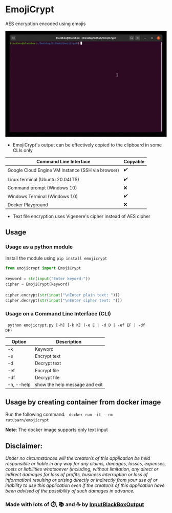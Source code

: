 # EmojiCrypt

AES encryption encoded using emojis

![GIF](https://github.com/InputBlackBoxOutput/EmojiCrypt/blob/c75b05677d706a541283cb15d247909b58f2ce7e/EmojiCrypt.gif)

- EmojiCrypt's output can be effectively copied to the clipboard in some CLIs only

| Command Line Interface                             | Copyable |
| -------------------------------------------------- | -------- |
| Google Cloud Engine VM Instance (SSH via browser)  | ✔️       |
| Linux terminal (Ubuntu 20.04LTS)                   | ✔️       |
| Command prompt (Windows 10)                        | ❌       |
| Windows Terminal (Windows 10)                      | ✔️       |
| Docker Playground                                  | ❌       |

- Text file encryption uses Vigenere's cipher instead of AES cipher

## Usage

### Usage as a python module
Install the module using <code>pip install emojicrypt</code>

```python
from emojicrypt import EmojiCrypt

keyword = str(input("Enter keyord:"))
cipher = EmojiCrypt(keyword)

cipher.encrypt(str(input("\nEnter plain text: ")))
cipher.decrypt(str(input("\nEnter cipher text: ")))
```

### Usage on a Command Line Interface (CLI)

<code> python emojicrypt.py [-h] [-k K] (-e E | -d D | -ef EF | -df DF) </code>

| Option     | Description                    |
| ---------- | ------------------------------ |
| -k         | Keyword                        |
| -e         | Encrypt text                   |
| -d         | Decrypt text                   |
| -ef        | Encrypt file                   |
| -df        | Decrypt file                   |
| -h, --help | show the help message and exit |

## Usage by creating container from docker image

Run the following command: <code> docker run -it --rm rutuparn/emojicrypt </code>

**Note**: The docker image supports only text input

## Disclaimer:

_Under no circumstances will the creator/s of this application be held responsible or liable in any way for any claims, damages, losses, expenses, costs or liabilities whatsoever (including, without limitation, any direct or indirect damages for loss of profits, business interruption or loss of information) resulting or arising directly or indirectly from your use of or inability to use this application even if the creator/s of this application have been advised of the possibility of such damages in advance._

### Made with lots of ⏱️, 📚 and ☕ by [InputBlackBoxOutput](https://github.com/InputBlackBoxOutput)
